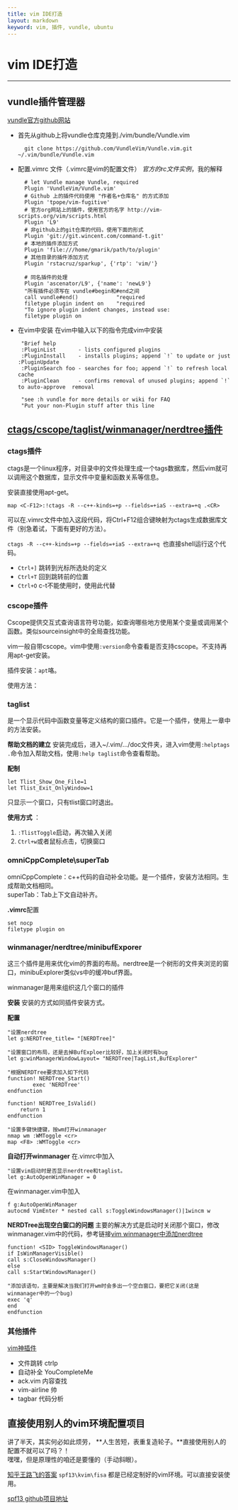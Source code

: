 ```yaml
---
title: vim IDE打造
layout: markdown
keyword: vim, 插件, vundle, ubuntu
---
```


# vim IDE打造

---------------------

## vundle插件管理器
[vundle官方github网站](https://github.com/VundleVim/Vundle.vim)

* 首先从github上将vundle仓库克隆到./vim/bundle/Vundle.vim  

		git clone https://github.com/VundleVim/Vundle.vim.git ~/.vim/bundle/Vundle.vim

* 配置.vimrc 文件（.vimrc是vim的配置文件） *官方的rc文件实例*，我的解释

		# let Vundle manage Vundle, required
		Plugin 'VundleVim/Vundle.vim'
		# Github 上的插件代码使用 "作者名+仓库名" 的方式添加  
		Plugin 'tpope/vim-fugitive'  
		# 官方org网站上的插件，使用官方的名字 http://vim-scripts.org/vim/scripts.html  
		Plugin 'L9'  
		# 非github上的git仓库的代码，使用下面的形式  
		Plugin 'git://git.wincent.com/command-t.git'  
		# 本地的插件添加方式  
		Plugin 'file:///home/gmarik/path/to/plugin'  
		# 其他目录的插件添加方式  
		Plugin 'rstacruz/sparkup', {'rtp': 'vim/'}  

		# 同名插件的处理  
		Plugin 'ascenator/L9', {'name': 'newL9'}  
		"所有插件必须写在 vundle#begin和#end之间  
		call vundle#end()            "required  
		filetype plugin indent on    "required  
		"To ignore plugin indent changes, instead use:  
		filetype plugin on  


*  在vim中安装
在vim中输入以下的指令完成vim中安装  

		"Brief help  
		:PluginList       - lists configured plugins  
		:PluginInstall    - installs plugins; append `!` to update or just :PluginUpdate  
		:PluginSearch foo - searches for foo; append `!` to refresh local cache  
		:PluginClean      - confirms removal of unused plugins; append `!` to auto-approve  removal  

		"see :h vundle for more details or wiki for FAQ  
		"Put your non-Plugin stuff after this line  


## [ctags/cscope/taglist/winmanager/nerdtree插件](http://blog.csdn.net/bokee/article/details/6633193)

### ctags插件
ctags是一个linux程序，对目录中的文件处理生成一个tags数据库，然后vim就可以调用这个数据库，显示文件中变量和函数关系等信息。

安装直接使用apt-get。  

	map <C-F12>:!ctags -R --c++-kinds=+p --fields=+iaS --extra=+q .<CR>

可以在.vimrc文件中加入这段代码，将Ctrl+F12组合键映射为ctags生成数据库文件（别急着试，下面有更好的方法）。

`ctags -R --c++-kinds=+p --fields=+iaS --extra=+q `也直接shell运行这个代码。

* `Ctrl+]` 跳转到光标所选处的定义
* `Ctrl+T`  回到跳转前的位置
* `Ctrl+O`  c-t不能使用时，使用此代替

### cscope插件
Cscope提供交互式查询语言符号功能，如查询哪些地方使用某个变量或调用某个函数。类似sourceinsight中的全局查找功能。

vim一般自带cscope。vim中使用`:version`命令查看是否支持cscope。不支持再用apt-get安装。

插件安装：`apt`咯。

使用方法：

### taglist
是一个显示代码中函数变量等定义结构的窗口插件。它是一个插件，使用上一章中的方法安装。

**帮助文档的建立**
安装完成后，进入~/.vim/.../doc文件夹，进入vim使用`:helptags .`命令加入帮助文档，使用`:help taglist`命令查看帮助。

**配制**

	let Tlist_Show_One_File=1  
	let Tlist_Exit_OnlyWindow=1


只显示一个窗口，只有tlist窗口时退出。

**使用方式** ：
1. `:TlistToggle`启动，再次输入关闭
2. `Ctrl+w`或者鼠标点击，切换窗口

### omniCppComplete\superTab
omniCppComplete：c++代码的自动补全功能。是一个插件，安装方法相同。生成帮助文档相同。  
superTab：Tab上下文自动补齐。

**.vimrc**配置

	set nocp  
	filetype plugin on  

### winmanager/nerdtree/minibufExporer
这三个插件是用来优化vim的界面的布局。nerdtree是一个树形的文件夹浏览的窗口，minibuExplorer类似vs中的缓冲buf界面。

winmanager是用来组织这几个窗口的插件

**安装**
安装的方式如同插件安装方式。

**配置**  

	"设置nerdtree
	let g:NERDTree_title= "[NERDTree]"

	"设置窗口的布局，还是去掉BufExploer比较好，加上关闭时有bug
	let g:winManagerWindowLayout= "NERDTree|TagList,BufExplorer"

	"根据NERDTree要求加入如下代码
	function! NERDTree_Start()  
	        exec 'NERDTree'  
	endfunction  

	function! NERDTree_IsValid()
		return 1
	endfunction

	"设置多键快捷键，按wm打开winmanager
	nmap wm :WMToggle <cr>
	map <F8> :WMToggle <cr>

**自动打开winmanager**
在.vimrc中加入

	"设置vim启动时是否显示nerdtree和taglist。
	let g:AutoOpenWinManager = 0

在winmanager.vim中加入

	f g:AutoOpenWinManager
	autocmd VimEnter * nested call s:ToggleWindowsManager()|1wincm w

**NERDTree出现空白窗口的问题**
主要的解决方式是启动时关闭那个窗口，修改winmanager.vim中的代码，参考链接[vim winmanager中添加nerdtree](http://blog.csdn.net/oxp7085915/article/details/22994621)

	function! <SID> ToggleWindowsManager()
	if IsWinManagerVisible()
	call s:CloseWindowsManager()
	else
	call s:StartWindowsManager()

	"添加该语句，主要是解决当我们打开wm时会多出一个空白窗口，要把它关闭(这是winmanager中的一个bug)
	exec 'q'
	end
	endfunction


### 其他插件 ###

[vim神插件](http://www.zlovezl.cn/articles/vim-plugins-cannot-live-without/)

* 文件跳转 ctrlp
* 自动补全 YouCompleteMe
* ack.vim 内容查找
* vim-airline 帅
* tagbar 代码分析




## 直接使用别人的vim环境配置项目
讲了半天，其实何必如此烦劳， **人生苦短，表重复造轮子。**直接使用别人的配置不就可以了吗？！  
嘿嘿，但是原理性的咱还是要懂的（手动斜眼）。

[知乎王路飞的答案](https://www.zhihu.com/question/19836903/answer/103522735?from=profile_answer_card)
 `spf13\kvim\fisa` 都是已经定制好的vim环境。可以直接安装使用。

 [spf13 github项目地址](https://github.com/spf13/spf13-vim)
